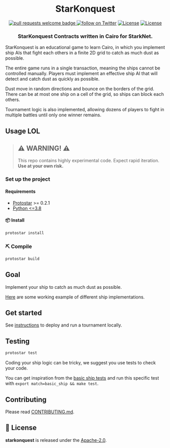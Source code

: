 <div align="center">
  <h1 align="center">StarKonquest</h1>
  <p align="center">
    <a href="http://makeapullrequest.com">
      <img alt="pull requests welcome badge" src="https://img.shields.io/badge/PRs-welcome-brightgreen.svg?style=flat">
    </a>
    <a href="https://twitter.com/intent/follow?screen_name=onlydust_xyz">
        <img src="https://img.shields.io/twitter/follow/onlydust_xyz?style=social&logo=twitter"
            alt="follow on Twitter"></a>
    <a href="https://opensource.org/licenses/Apache-2.0"><img src="https://img.shields.io/badge/License-Apache%202.0-blue.svg"
            alt="License"></a>
    <a href=""><img src="https://img.shields.io/badge/semver-0.0.1-blue"
            alt="License"></a>
  </p>
  <h3 align="center">StarKonquest Contracts written in Cairo for StarkNet.</h3>
</div>

StarKonquest is an educational game to learn Cairo, in which you implement ship AIs that fight each others in a finite 2D grid to catch as much dust as possible.

The entire game runs in a single transaction, meaning the ships cannot be controlled manually.
Players must implement an effective ship AI that will detect and catch dust as quickly as possible.

Dust move in random directions and bounce on the borders of the grid. There can be at most one ship on a cell of the
grid, so ships can block each others.

Tournament logic is also implemented, allowing dozens of players to fight in multiple battles until only one winner remains.

## Usage LOL

> ## ⚠️ WARNING! ⚠️
>
> This repo contains highly experimental code.
> Expect rapid iteration.
> **Use at your own risk.**

### Set up the project

#### Requirements

- [Protostar](https://github.com/software-mansion/protostar) >= 0.2.1
- [Python <=3.8](https://www.python.org/downloads/)

#### 📦 Install

```bash
protostar install
```

### ⛏️ Compile

```bash
protostar build
```

## Goal

Implement your ship to catch as much dust as possible.

[Here](./contracts/ships/) are some working example of different ship implementations.

## Get started

See [instructions](./scripts/README.md) to deploy and run a tournament locally.

## Testing

```bash
protostar test
```

Coding your ship logic can be tricky, we suggest you use tests to check your code.

You can get inspiration from the [basic ship tests](./contracts/ships/basic_ship/test_basic_ship.cairo) and run this specific test with `export match=basic_ship && make test`.

## Contributing

Please read [CONTRIBUTING.md](./CONTRIBUTING.md).

## 📄 License

**starkonquest** is released under the [Apache-2.0](LICENSE).
